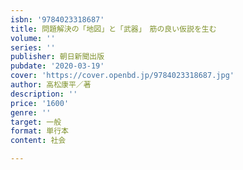 ```yaml
---
isbn: '9784023318687'
title: 問題解決の「地図」と「武器」　筋の良い仮説を生む
volume: ''
series: ''
publisher: 朝日新聞出版
pubdate: '2020-03-19'
cover: 'https://cover.openbd.jp/9784023318687.jpg'
author: 高松康平／著
description: ''
price: '1600'
genre: ''
target: 一般
format: 単行本
content: 社会

---
```

